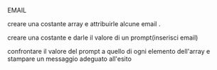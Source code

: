 EMAIL

creare una costante array e attribuirle alcune email .

creare una costante e darle il valore di un prompt(inserisci email)

confrontare il valore del prompt a quello di ogni elemento dell'array e stampare un messaggio adeguato all'esito 